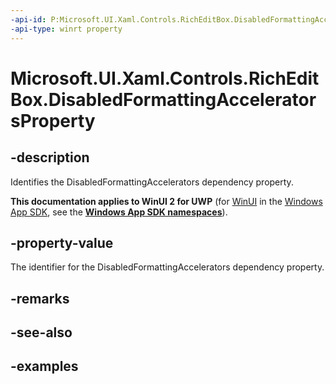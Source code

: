 ```yaml
---
-api-id: P:Microsoft.UI.Xaml.Controls.RichEditBox.DisabledFormattingAcceleratorsProperty
-api-type: winrt property
---
```


<!-- Property syntax.
public DependencyProperty DisabledFormattingAcceleratorsProperty { get; }
-->

# Microsoft.UI.Xaml.Controls.RichEditBox.DisabledFormattingAcceleratorsProperty

## -description

Identifies the DisabledFormattingAccelerators dependency property.

**This documentation applies to WinUI 2 for UWP** (for [WinUI](/windows/apps/winui/winui3/) in the [Windows App SDK](/windows/apps/windows-app-sdk/), see the **[Windows App SDK namespaces](/windows/windows-app-sdk/api/winrt/)**).

## -property-value

The identifier for the DisabledFormattingAccelerators dependency property.

## -remarks

## -see-also

## -examples

